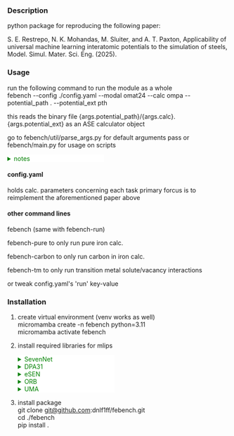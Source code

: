 ### Description
python package for reproducing the following paper: 

S. E. Restrepo, N. K. Mohandas, M. Sluiter, and A. T. Paxton, Applicability of universal machine learning interatomic potentials to the simulation of steels, Model. Simul. Mater. Sci. Eng. (2025).

### Usage
run the following  command to run the module as a whole <br>
febench --config ./config.yaml --modal omat24 --calc ompa --potential_path . --potential_ext pth

this reads the binary file {args.potential_path}/{args.calc}.{args.potential_ext}
as an ASE calculator object

go to febench/util/parse_args.py for default arguments pass
or febench/main.py for usage on scripts

<details><summary style="background-color:white;color:green;font-weight:normal;width:220px;">notes</summary>
    !! DPA, ORB, UMA requires numpy >= 2.3.0 which conflicts with febench/pureFe/script.process_stiffness <br>
    !! .. which is a rather trivial prob. as our target property is the binding energy b/w solutes and vacancies <br>
    !! Skip the stiffness tensor part .. what matters in febench/pureFe is the relaxation of bulk + vacancy <br>
</details>

#### config.yaml
holds calc. parameters concerning each task
primary forcus is to reimplement the aforementioned paper above

#### other command lines
febench (same with febench-run)

febench-pure to only run pure iron calc.

febench-carbon to only run carbon in iron calc.

febench-tm to only run transition metal solute/vacancy interactions

or tweak config.yaml's 'run' key-value

### Installation
1. create virtual environment (venv works as well) <br>
micromamba create -n febench python=3.11 <br>
micromamba activate febench <br>

2. install required libraries for mlips

   <details><summary style="background-color:white;color:green;font-weight:normal;width:220px;">SevenNet</summary>
    pip install torchvision torchaudio --index-url https://download.pytorch.org/whl/cu121'<br>
    pip install torch==2.5.1 torchvision torchaudio --index-url https://download.pytorch.org/whl/cu121<br>
    pip install torch-scatter -f https://data.pyg.org/whl/torch-2.5.1+cu121.html <br>
    pip install sevenn ase matscipy <br>
    </details>

   <details><summary style="background-color:white;color:green;font-weight:normal;width:220px;">DPA31</summary>
    pip install deepmd-kit[torch]<br>
    pip install sevenn <br>
    pip install numpy==2.3.1 <br>
    </details>

   <details><summary style="background-color:white;color:green;font-weight:normal;width:220px;">eSEN</summary>
    pip install fairchem-core==1.10.0 <br>
    pip install torch-scatter torch-sparse -f https://data.pyg.org/whl/torch-2.4.1+cu121.html <br>
    pip install sevenn <br>
    </details>

   <details><summary style="background-color:white;color:green;font-weight:normal;width:220px;">ORB</summary>
    pip install orb-models <br>
    pip install sevenn <br>
    pip install numpy==2.3.1<br>
    </details>

   <details><summary style="background-color:white;color:green;font-weight:normal;width:220px;">UMA</summary>
    pip install fairchem-core <br>
    pip install sevenn <br>
    pip install numpy==2.2.6 <br>
    </details>


3. install package  <br>
    git clone git@github.com:dnlf1ff/febench.git <br>
    cd ./febench <br>
    pip install .  <br>
